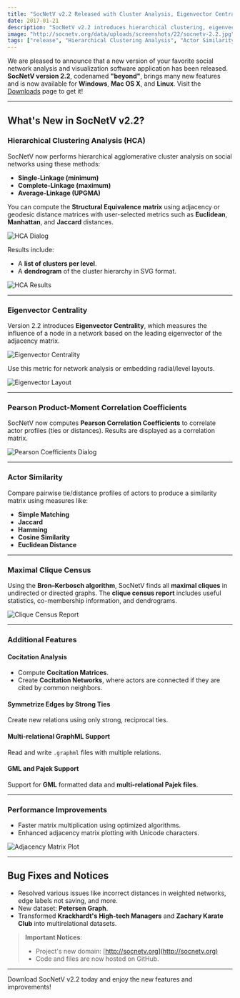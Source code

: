 ```yaml
---
title: "SocNetV v2.2 Released with Cluster Analysis, Eigenvector Centrality, and More!"
date: 2017-01-21
description: "SocNetV v2.2 introduces hierarchical clustering, eigenvector centrality, advanced analysis tools, and numerous bug fixes. Download it today for enhanced social network analysis!"
image: "http://socnetv.org/data/uploads/screenshots/22/socnetv-2.2.jpg"
tags: ["release", "Hierarchical Clustering Analysis", "Actor Similarity"]
---
```


We are pleased to announce that a new version of your favorite social network analysis and visualization software application has been released. **SocNetV version 2.2**, codenamed **"beyond"**, brings many new features and is now available for **Windows**, **Mac OS X**, and **Linux**. Visit the [Downloads](http://socnetv.org/downloads/) page to get it!

---

## What's New in SocNetV v2.2?

### Hierarchical Clustering Analysis (HCA)

SocNetV now performs hierarchical agglomerative cluster analysis on social networks using these methods:

- **Single-Linkage (minimum)**
- **Complete-Linkage (maximum)**
- **Average-Linkage (UPGMA)**

You can compute the **Structural Equivalence matrix** using adjacency or geodesic distance matrices with user-selected metrics such as **Euclidean**, **Manhattan**, and **Jaccard** distances.

![HCA Dialog](http://socnetv.org/data/uploads/screenshots/22/socnetv-2.2-hierarchical-cluster-analysis-dialog.jpg)

Results include:
- A **list of clusters per level**.
- A **dendrogram** of the cluster hierarchy in SVG format.

![HCA Results](http://socnetv.org/data/uploads/screenshots/22/socnetv-2.2-hca-results-2-dendrogram.jpg)

---

### Eigenvector Centrality

Version 2.2 introduces **Eigenvector Centrality**, which measures the influence of a node in a network based on the leading eigenvector of the adjacency matrix.

![Eigenvector Centrality](http://socnetv.org/data/uploads/screenshots/22/socnetv-report-eigenvector-sorted.png)

Use this metric for network analysis or embedding radial/level layouts.

![Eigenvector Layout](http://socnetv.org/data/uploads/screenshots/22/socnetv-2.2-layout-eigenvector-radial-indegree-nodal.png)

---

### Pearson Product-Moment Correlation Coefficients

SocNetV now computes **Pearson Correlation Coefficients** to correlate actor profiles (ties or distances). Results are displayed as a correlation matrix.

![Pearson Coefficients Dialog](http://socnetv.org/data/uploads/screenshots/22/socnetv-2.2-pearson-coefficients-dialog.png)

---

### Actor Similarity

Compare pairwise tie/distance profiles of actors to produce a similarity matrix using measures like:

- **Simple Matching**
- **Jaccard**
- **Hamming**
- **Cosine Similarity**
- **Euclidean Distance**

---

### Maximal Clique Census

Using the **Bron–Kerbosch algorithm**, SocNetV finds all **maximal cliques** in undirected or directed graphs. The **clique census report** includes useful statistics, co-membership information, and dendrograms.

![Clique Census Report](http://www.socnetv.org/data/uploads/screenshots/22/socnetv-2.2-clique-census-florentine-families-report-1.png)

---

### Additional Features

#### Cocitation Analysis
- Compute **Cocitation Matrices**.
- Create **Cocitation Networks**, where actors are connected if they are cited by common neighbors.

#### Symmetrize Edges by Strong Ties
Create new relations using only strong, reciprocal ties.

#### Multi-relational GraphML Support
Read and write `.graphml` files with multiple relations.

#### GML and Pajek Support
Support for **GML** formatted data and **multi-relational Pajek files**.

---

### Performance Improvements

- Faster matrix multiplication using optimized algorithms.
- Enhanced adjacency matrix plotting with Unicode characters.

![Adjacency Matrix Plot](http://www.socnetv.org/data/uploads/screenshots/22/socnetv-2.2-adjacency-plot-krackhardt.png)

---

## Bug Fixes and Notices

- Resolved various issues like incorrect distances in weighted networks, edge labels not saving, and more.
- New dataset: **Petersen Graph**.
- Transformed **Krackhardt's High-tech Managers** and **Zachary Karate Club** into multirelational datasets.

> **Important Notices**:  
> - Project's new domain: [http://socnetv.org](http://socnetv.org)  
> - Code and files are now hosted on GitHub.

---

Download SocNetV v2.2 today and enjoy the new features and improvements!

